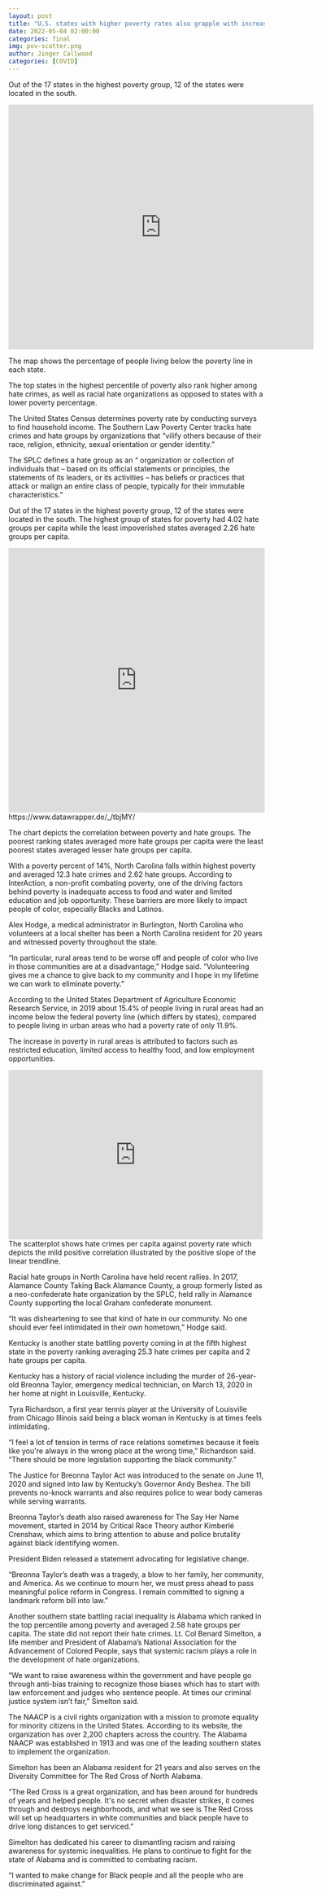 ```yaml
---
layout: post
title: "U.S. states with higher poverty rates also grapple with increased numbers of hate groups and racial hate crimes"
date: 2022-05-04 02:00:00
categories: final
img: pov-scatter.png
author: Jinger Callwood
categories: [COVID]
---
```



Out of the 17 states in the highest poverty group, 12 of the states were located in the south.


<iframe title="Poverty Percentage by State" aria-label="Map" id="datawrapper-chart-ZucB6" src="https://datawrapper.dwcdn.net/ZucB6/1/" scrolling="no" frameborder="0" style="border: none;" width="600" height="481"></iframe>

The map shows the percentage of people living below the poverty line in each state. 

The top states in the highest percentile of poverty also rank higher among hate crimes, as well as racial hate organizations as opposed to states with a lower poverty percentage.  

The United States Census determines poverty rate by conducting surveys to find household income. The Southern Law Poverty Center tracks hate crimes and hate groups by organizations that “vilify others because of their race, religion, ethnicity, sexual orientation or gender identity.”

The SPLC defines a hate group as an “ organization or collection of individuals that – based on its official statements or principles, the statements of its leaders, or its activities – has beliefs or practices that attack or malign an entire class of people, typically for their immutable characteristics.” 

Out of the 17 states in the highest poverty group, 12 of the states were located in the south. The highest group of states for poverty had 4.02 hate groups per capita while the least impoverished states averaged 2.26 hate groups per capita. 

<iframe title="Average Number of Hate Groups Per Capita Per State Poverty Grouping " aria-label="Table" id="datawrapper-chart-tbjMY" src="https://datawrapper.dwcdn.net/tbjMY/1/" scrolling="no" frameborder="0" width="100%" height="520"
style="width: 0; min-width: 100% !important; border: none;" height="249"></iframe><script type="text/javascript">!function(){"use strict";window.addEventListener("message",(function(e){if(void 0!==e.data["datawrapper-height"]){var t=document.querySelectorAll("iframe");for(var a in e.data["datawrapper-height"])for(var r=0;r<t.length;r++){if(t[r].contentWindow===e.source)t[r].style.height=e.data["datawrapper-height"][a]+"px"}}}))}(); 
</script>
https://www.datawrapper.de/_/tbjMY/

The chart depicts the correlation between poverty and hate groups. The poorest ranking states averaged more hate groups per capita were the least poorest states averaged lesser hate groups per capita. 


With a poverty percent of 14%, North Carolina falls within  highest poverty and averaged 12.3 hate crimes and 2.62 hate groups. According to InterAction, a non-profit combating poverty, one of the driving factors behind poverty is inadequate access to food and water and limited education and job opportunity. These barriers are more likely to impact people of color, especially Blacks and Latinos. 

Alex Hodge, a medical administrator in Burlington, North Carolina who volunteers at a local shelter has been a North Carolina resident for 20 years and witnessed poverty throughout the state. 

“In particular, rural areas tend to be worse off and people of color who live in those communities are at a disadvantage,” Hodge said. “Volunteering gives me a chance to give back to my community and I hope in my lifetime we can work to eliminate poverty.” 
 
According to the United States Department of Agriculture Economic Research Service, in 2019 about 15.4% of people living in rural areas had an income below the federal poverty line (which differs by states), compared to people living in urban areas who had a poverty rate of only 11.9%.  

The increase in poverty in rural areas is attributed to factors such as restricted education, limited access to healthy food, and low employment opportunities.  

<iframe title=" Hate Crimes Per Capita Against Poverty Rate" aria-label="Scatter Plot" id="datawrapper-chart-cc1Yn" src="https://datawrapper.dwcdn.net/cc1Yn/2/" scrolling="no" frameborder="0" style="border: none;" width="500" height="333"></iframe>
The scatterplot shows hate crimes per capita against poverty rate which depicts the mild positive correlation illustrated by the positive slope of the linear trendline. 

Racial hate groups in North Carolina have held recent rallies. In 2017,
Alamance County Taking Back Alamance County, a group formerly listed as a neo-confederate hate organization by the SPLC, held rally in Alamance County supporting the local Graham confederate monument. 

“It was disheartening to see that kind of hate in our community. No one should ever feel intimidated in their own hometown,” Hodge said. 

Kentucky is another state battling poverty coming in at the fifth highest state in the poverty ranking  averaging 25.3 hate crimes per capita and 2 hate groups per capita. 

Kentucky has a history of racial violence including the murder of 26-year-old Breonna Taylor, emergency medical technician, on March 13, 2020 in her home at night in Louisville, Kentucky. 

Tyra Richardson, a first year tennis player at the University of Louisville from Chicago Illinois  said being a black woman in Kentucky is at times feels intimidating. 

“I feel a lot of tension in terms of race relations sometimes because it feels like you're always in the wrong place at the wrong time,” Richardson said. “There should be more legislation supporting the black community.” 

The Justice for Breonna Taylor Act was introduced to the senate on June 11, 2020 and signed into law by Kentucky’s Governor Andy Beshea. The bill prevents no-knock warrants and also requires police to wear body cameras while serving warrants. 

 Breonna Taylor’s death also raised awareness for The Say Her Name movement, started in 2014 by Critical Race Theory author Kimberlé Crenshaw, which aims to bring attention to abuse and police brutality against black identifying women.  

President Biden released a statement advocating for legislative change. 

“Breonna Taylor’s death was a tragedy, a blow to her family, her community, and America. As we continue to mourn her, we must press ahead to pass meaningful police reform in Congress. I remain committed to signing a landmark reform bill into law.” 

Another southern state battling racial inequality is Alabama which ranked in the top percentile among poverty and averaged 2.58 hate groups per capita. The state did not report their hate crimes. Lt. Col Benard Simelton, a life member and President of Alabama’s National Association for the Advancement of Colored People, says that systemic racism plays a role in the development of hate organizations. 

“We want to raise awareness within the government and have people go through anti-bias training to recognize those biases which has to start with law enforcement and judges who sentence people. At times our criminal justice system isn’t fair,” Simelton said.

The NAACP is a civil rights organization with a mission to promote equality for minority citizens in the United States. According to its website, the organization has over 2,200 chapters across the country. The Alabama NAACP was established in 1913 and was one of the leading southern states to implement the organization. 

Simelton has been an Alabama resident for 21 years and also serves on the Diversity Committee for The Red Cross of North Alabama. 

“The Red Cross is a great organization, and has been around for hundreds of years and helped people. It's no secret when disaster strikes, it comes through and destroys neighborhoods, and what we see is The Red Cross will set up headquarters in white communities and black people have to drive long distances to get serviced.” 

Simelton has dedicated his career to dismantling racism and raising awareness for systemic inequalities. He plans to continue to fight for the state of Alabama and is committed to combating racism. 

“I wanted to make change for Black people and all the people who are discriminated against.” 

